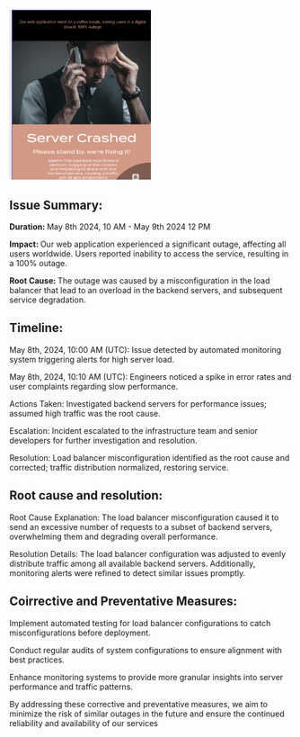 <img src=./image.png width=50%>

## Issue Summary:

<b> Duration: </b> May 8th 2024, 10 AM  - May 9th 2024 12 PM

<b> Impact: </b> Our web application experienced a significant outage, affecting all users worldwide. Users reported inability to access the service, resulting in a 100% outage.

<b> Root Cause: </b> The outage was caused by a misconfiguration in the load balancer that lead to an overload in the backend servers, and subsequent service degradation.


## Timeline:

May 8th, 2024, 10:00 AM (UTC): Issue detected by automated monitoring system triggering alerts for high server load.

May 8th, 2024, 10:10 AM (UTC): Engineers noticed a spike in error rates and user complaints regarding slow performance.

Actions Taken: Investigated backend servers for performance issues; assumed high traffic was the root cause.

Escalation: Incident escalated to the infrastructure team and senior developers for further investigation and resolution.

Resolution: Load balancer misconfiguration identified as the root cause and corrected; traffic distribution normalized, restoring service.



## Root cause and resolution:

Root Cause Explanation: The load balancer misconfiguration caused it to send an excessive number of requests to a subset of backend servers, overwhelming them and degrading overall performance.

Resolution Details: The load balancer configuration was adjusted to evenly distribute traffic among all available backend servers. Additionally, monitoring alerts were refined to detect similar issues promptly.


## Coirrective and Preventative Measures:

Implement automated testing for load balancer configurations to catch misconfigurations before deployment.

Conduct regular audits of system configurations to ensure alignment with best practices.

Enhance monitoring systems to provide more granular insights into server performance and traffic patterns.

By addressing these corrective and preventative measures, we aim to minimize the risk of similar outages in the future and ensure the continued reliability and availability of our services
